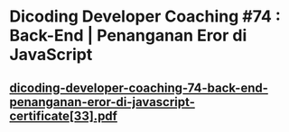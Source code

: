 # Dicoding Developer Coaching #74 : Back-End | Penanganan Eror di JavaScript

## [dicoding-developer-coaching-74-back-end-penanganan-eror-di-javascript-certificate[33].pdf](https://github.com/vinnalia/2223-IF215007_8-pengembangan-aplikasi-web/files/10299703/dicoding-developer-coaching-74-back-end-penanganan-eror-di-javascript-certificate.33.pdf)

